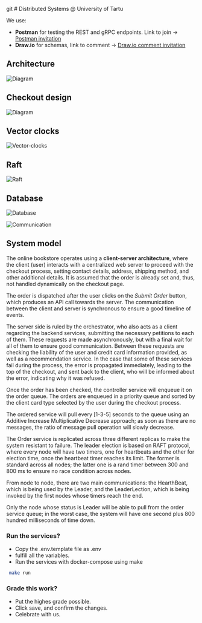 git # Distributed Systems @ University of Tartu

We use:

* **Postman** for testing the REST and gRPC endpoints. Link to join -> [Postman invitation](https://app.getpostman.com/join-team?invite_code=92fb34881f9e3ba9748d214467ebdcc2abcaa99859ddd65bc8049e6b48e3e8e6&target_code=147c43b1e36460cb6e8adc0f099e72a8)
* **Draw.io** for schemas, link to comment -> [Draw.io comment invitation](https://drive.google.com/file/d/1A0FAwdRFQkJVQV3iY34qpMjh27I1IiO6/view?usp=sharing)

## Architecture

![Diagram](./utils/img/architecture.png)

## Checkout design

![Diagram](./utils/img/flow.png)

## Vector clocks

![Vector-clocks](./utils/img/vector-clocks.png)

## Raft
![Raft](./utils/img/raft.png)

## Database
![Database](./utils/img/database.png)

![Communication](./utils/img/communications_raft.png)

## System model

The online bookstore operates using a **client-server architecture**, where the client (user) interacts with a centralized web server to proceed with the checkout process, setting contact details, address, shipping method, and other additional details. It is assumed that the order is already set and, thus, not handled dynamically on the checkout page.

The order is dispatched after the user clicks on the *Submit Order* button, which produces an API call towards the server. The communication between the client and server is synchronous to ensure a good timeline of events.

The server side is ruled by the orchestrator, who also acts as a client regarding the backend services, submitting the necessary petitions to each of them. These requests are made asynchronously, but with a final wait for all of them to ensure good communication. Between these requests are checking the liability of the user and credit card information provided, as well as a recommendation service. In the case that some of these services fail during the process, the error is propagated immediately, leading to the top of the checkout, and sent back to the client, who will be informed about the error, indicating why it was refused.

Once the order has been checked, the controller service will enqueue it on the order queue. The orders are enqueued in a priority queue and sorted by the client card type selected by the user during the checkout process. 

The ordered service will pull every [1-3-5] seconds to the queue using an Additive Increase Multiplicative Decrease approach; as soon as there are no messages, the ratio of message pull operation will slowly decrease.  

The Order service is replicated across three different replicas to make the system resistant to failure. The leader election is based on RAFT protocol, where every node will have two timers, one for heartbeats and the other for election time, once the heartbeat timer reaches its limit. The former is standard across all nodes; the latter one is a rand timer between 300 and 800 ms to ensure no race condition across nodes.

From node to node, there are two main communications: the HearthBeat, which is being used by the Leader, and the LeaderLection, which is being invoked by the first nodes whose timers reach the end.

Only the node whose status is Leader will be able to pull from the order service queue; in the worst case, the system will have one second plus 800 hundred milliseconds of time down.

### Run the services?

* Copy the .env.template file as .env
* fulfill all the variables.
* Run the services with docker-compose using make

``` bash
 make run
```

### Grade this work?

* Put the highes grade possible.
* Click save, and confirm the changes.
* Celebrate with us.